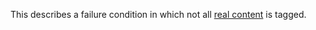 This describes a failure condition in which not all [real content](https://www.pdfa.org/glossary-of-accessibility-terminology-in-pdf/#real-content) is tagged.
